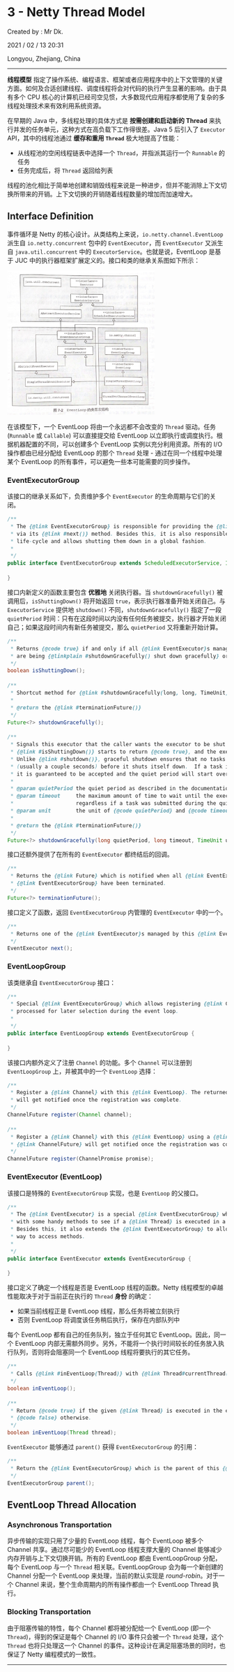 # 3 - Netty Thread Model

Created by : Mr Dk.

2021 / 02 / 13 20:31

Longyou, Zhejiang, China

---

**线程模型** 指定了操作系统、编程语言、框架或者应用程序中的上下文管理的关键方面。如何及合适创建线程、调度线程将会对代码的执行产生显著的影响。由于具有多个 CPU 核心的计算机已经司空见惯，大多数现代应用程序都使用了复杂的多线程处理技术来有效利用系统资源。

在早期的 Java 中，多线程处理的具体方式是 **按需创建和启动新的 Thread** 来执行并发的任务单元，这种方式在高负载下工作得很差。Java 5 后引入了 `Executor` API，其中的线程池通过 **缓存和重用 `Thread`** 极大地提高了性能：

* 从线程池的空闲线程链表中选择一个 `Thread`，并指派其运行一个 `Runnable` 的任务
* 任务完成后，将 `Thread` 返回给列表

线程的池化相比于简单地创建和销毁线程来说是一种进步，但并不能消除上下文切换所带来的开销。上下文切换的开销随着线程数量的增加而加速增大。

## Interface Definition

事件循环是 Netty 的核心设计。从类结构上来说，`io.netty.channel.EventLoop` 派生自 `io.netty.concurrent` 包中的 `EventExecutor`，而 `EventExecutor` 又派生自 `java.util.concurrent` 中的 `ExecutorService`。也就是说，EventLoop 是基于 JUC 中的执行器框架扩展定义的。接口和类的继承关系图如下所示：

<img src="./img/7-2.png" alt="7-2" style="zoom:33%;" />

在该模型下，一个 EventLoop 将由一个永远都不会改变的 `Thread` 驱动。任务 (`Runnable` 或 `Callable`) 可以直接提交给 EventLoop 以立即执行或调度执行。根据机器配置的不同，可以创建多个 EventLoop 实例以充分利用资源。所有的 I/O 操作都由已经分配给 EventLoop 的那个 `Thread` 处理 - 通过在同一个线程中处理某个 EventLoop 的所有事件，可以避免一些本可能需要的同步操作。

### EventExecutorGroup

该接口的继承关系如下，负责维护多个 `EventExecutor` 的生命周期与它们的关闭。

```java
/**
 * The {@link EventExecutorGroup} is responsible for providing the {@link EventExecutor}'s to use
 * via its {@link #next()} method. Besides this, it is also responsible for handling their
 * life-cycle and allows shutting them down in a global fashion.
 *
 */
public interface EventExecutorGroup extends ScheduledExecutorService, Iterable<EventExecutor> {

}
```

接口内新定义的函数主要包含 **优雅地** 关闭执行器。当 `shutdownGracefully()` 被调用后，`isShuttingDown()` 将开始返回 `true`，表示执行器准备开始关闭自己。与 `ExecutorService` 提供地 `shutdown()` 不同，`shutdownGracefully()` 指定了一段 `quietPeriod` 时间：只有在这段时间以内没有任何任务被提交，执行器才开始关闭自己；如果这段时间内有新任务被提交，那么 `quietPeriod` 又将重新开始计算。

```java
/**
 * Returns {@code true} if and only if all {@link EventExecutor}s managed by this {@link EventExecutorGroup}
 * are being {@linkplain #shutdownGracefully() shut down gracefully} or was {@linkplain #isShutdown() shut down}.
 */
boolean isShuttingDown();

/**
 * Shortcut method for {@link #shutdownGracefully(long, long, TimeUnit)} with sensible default values.
 *
 * @return the {@link #terminationFuture()}
 */
Future<?> shutdownGracefully();

/**
 * Signals this executor that the caller wants the executor to be shut down.  Once this method is called,
 * {@link #isShuttingDown()} starts to return {@code true}, and the executor prepares to shut itself down.
 * Unlike {@link #shutdown()}, graceful shutdown ensures that no tasks are submitted for <i>'the quiet period'</i>
 * (usually a couple seconds) before it shuts itself down.  If a task is submitted during the quiet period,
 * it is guaranteed to be accepted and the quiet period will start over.
 *
 * @param quietPeriod the quiet period as described in the documentation
 * @param timeout     the maximum amount of time to wait until the executor is {@linkplain #shutdown()}
 *                    regardless if a task was submitted during the quiet period
 * @param unit        the unit of {@code quietPeriod} and {@code timeout}
 *
 * @return the {@link #terminationFuture()}
 */
Future<?> shutdownGracefully(long quietPeriod, long timeout, TimeUnit unit);
```

接口还额外提供了在所有的 `EventExecutor` 都终结后的回调。

```java
/**
 * Returns the {@link Future} which is notified when all {@link EventExecutor}s managed by this
 * {@link EventExecutorGroup} have been terminated.
 */
Future<?> terminationFuture();
```

接口定义了函数，返回 `EventExecutorGroup` 内管理的 `EventExecutor` 中的一个。

```java
/**
 * Returns one of the {@link EventExecutor}s managed by this {@link EventExecutorGroup}.
 */
EventExecutor next();
```

### EventLoopGroup

该类继承自 `EventExecutorGroup` 接口：

```java
/**
 * Special {@link EventExecutorGroup} which allows registering {@link Channel}s that get
 * processed for later selection during the event loop.
 *
 */
public interface EventLoopGroup extends EventExecutorGroup {

}
```

该接口内额外定义了注册 `Channel` 的功能。多个 `Channel` 可以注册到 `EventLoopGroup` 上，并被其中的一个 `EventLoop` 选择：

```java
/**
 * Register a {@link Channel} with this {@link EventLoop}. The returned {@link ChannelFuture}
 * will get notified once the registration was complete.
 */
ChannelFuture register(Channel channel);

/**
 * Register a {@link Channel} with this {@link EventLoop} using a {@link ChannelFuture}. The passed
 * {@link ChannelFuture} will get notified once the registration was complete and also will get returned.
 */
ChannelFuture register(ChannelPromise promise);
```

### EventExecutor (EventLoop)

该接口是特殊的 `EventExecutorGroup` 实现，也是 `EventLoop` 的父接口。

```java
/**
 * The {@link EventExecutor} is a special {@link EventExecutorGroup} which comes
 * with some handy methods to see if a {@link Thread} is executed in a event loop.
 * Besides this, it also extends the {@link EventExecutorGroup} to allow for a generic
 * way to access methods.
 *
 */
public interface EventExecutor extends EventExecutorGroup {

}
```

接口定义了确定一个线程是否是 EventLoop 线程的函数。Netty 线程模型的卓越性能取决于对于当前正在执行的 `Thread` **身份** 的确定：

* 如果当前线程正是 EventLoop 线程，那么任务将被立刻执行
* 否则 EventLoop 将调度该任务稍后执行，保存在内部队列中

每个 EventLoop 都有自己的任务队列，独立于任何其它 EventLoop。因此，同一个 EventLoop 内部无需额外同步。另外，不能将一个执行时间较长的任务放入执行队列，否则将会阻塞同一个 EventLoop 线程将要执行的其它任务。

```java
/**
 * Calls {@link #inEventLoop(Thread)} with {@link Thread#currentThread()} as argument
 */
boolean inEventLoop();

/**
 * Return {@code true} if the given {@link Thread} is executed in the event loop,
 * {@code false} otherwise.
 */
boolean inEventLoop(Thread thread);
```

`EventExecutor` 能够通过 `parent()` 获得 `EventExecutorGroup` 的引用：

```java
/**
 * Return the {@link EventExecutorGroup} which is the parent of this {@link EventExecutor},
 */
EventExecutorGroup parent();
```

## EventLoop Thread Allocation

### Asynchronous Transportation

异步传输的实现只用了少量的 EventLoop 线程，每个 EventLoop 被多个 Channel 共享。通过尽可能少的 EventLoop 线程支撑大量的 Channel 能够减少内存开销与上下文切换开销。所有的 EventLoop 都由 EventLoopGroup 分配，每个 EventLoop 与一个 `Thread` 相关联。EventLoopGroup 会为每一个新创建的 Channel 分配一个 EventLoop 来处理，当前的默认实现是 *round-robin*。对于一个 Channel 来说，整个生命周期内的所有操作都由一个 EventLoop Thread 执行。

### Blocking Transportation

由于阻塞传输的特性，每个 Channel 都将被分配给一个 EventLoop (即一个 `Thread`)，得到的保证是每个 Channel 的 I/O 事件只会被一个 `Thread` 处理，这个 `Thread` 也将只处理这一个 Channel 的事件。这种设计在满足阻塞场景的同时，也保证了 Netty 编程模式的一致性。

---


